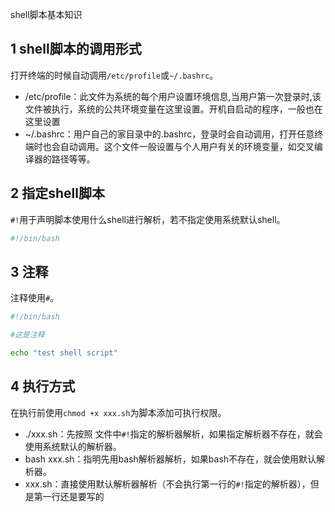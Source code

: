 shell脚本基本知识

## 1 shell脚本的调用形式

打开终端的时候自动调用`/etc/profile`或`~/.bashrc`。

- /etc/profile：此文件为系统的每个用户设置环境信息,当用户第一次登录时,该文件被执行，系统的公共环境变量在这里设置。开机自启动的程序，一般也在这里设置
- ~/.bashrc：用户自己的家目录中的.bashrc，登录时会自动调用，打开任意终端时也会自动调用。这个文件一般设置与个人用户有关的环境变量，如交叉编译器的路径等等。


## 2 指定shell脚本

`#!`用于声明脚本使用什么shell进行解析，若不指定使用系统默认shell。

```bash
#!/bin/bash
```

## 3 注释

注释使用`#`。

```bash
#!/bin/bash

#这是注释

echo "test shell script"
```

## 4 执行方式

在执行前使用`chmod +x xxx.sh`为脚本添加可执行权限。

- ./xxx.sh：先按照 文件中`#!`指定的解析器解析，如果指定解析器不存在，就会使用系统默认的解析器。
- bash xxx.sh：指明先用bash解析器解析，如果bash不存在，就会使用默认解析器。
- xxx.sh：直接使用默认解析器解析（不会执行第一行的`#!`指定的解析器），但是第一行还是要写的
